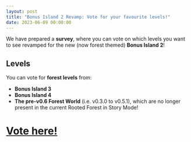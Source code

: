 ```yaml
---
layout: post
title: "Bonus Island 2 Revamp: Vote for your favourite levels!"
date: 2023-06-09 00:00:00
---
```


We have prepared a **survey**, where you can vote on which levels you want to see revamped for the new (now forest themed) **Bonus Island 2**!

## Levels

You can vote for **forest levels** from:

* **Bonus Island 3**
* **Bonus Island 4**
* **The pre-v0.6 Forest World** (i.e. v0.3.0 to v0.5.1), which are no longer present in the current Rooted Forest in Story Mode!

# [**Vote here!**](https://docs.google.com/forms/d/e/1FAIpQLSe6FX7ddBsGZSbOqv7fklsvvWlQoHrNOgHNBJnQcIv3ad3xPQ/viewform)
